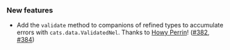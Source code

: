 ### New features

* Add the `validate` method to companions of refined types to accumulate
  errors with `cats.data.ValidatedNel`.
  Thanks to [Howy Perrin](https://github.com/howyp)!
  ([#382][#382], [#384][#384])

[#382]: https://github.com/fthomas/refined/pull/382
[#384]: https://github.com/fthomas/refined/pull/384
